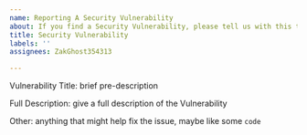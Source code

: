 ```yaml
---
name: Reporting A Security Vulnerability
about: If you find a Security Vulnerability, please tell us with this template
title: Security Vulnerability
labels: ''
assignees: ZakGhost354313

---
```


Vulnerability Title: brief pre-description

Full Description: give a full description of the Vulnerability

Other: anything that might help fix the issue, maybe like some `code`

